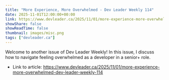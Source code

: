 ```yaml
---
title: "More Experience, More Overwhelmed - Dev Leader Weekly 114"
date: 2025-11-01T12:00:00+00:00
link: https://www.devleader.ca/2025/11/01/more-experience-more-overwhelmed-dev-leader-weekly-114
showShare: false
showReadTime: false
thumbnail: images/misc.png
tags: ["devleader.ca"]
---
```

Welcome to another issue of Dev Leader Weekly! In this issue, I discuss how to navigate feeling overwhelmed as a developer in a senior+ role.

- Link to article: https://www.devleader.ca/2025/11/01/more-experience-more-overwhelmed-dev-leader-weekly-114